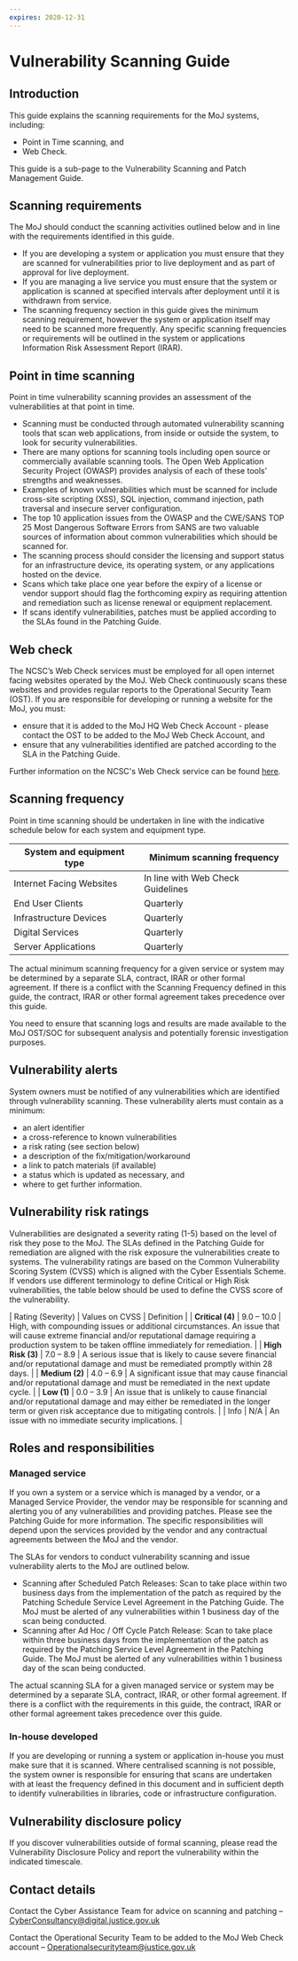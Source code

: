 ```yaml
---
expires: 2020-12-31
---
```

# Vulnerability Scanning Guide

## Introduction

This guide explains the scanning requirements for the MoJ systems, including:

* Point in Time scanning, and
* Web Check.

This guide is a sub-page to the Vulnerability Scanning and Patch Management Guide.

## Scanning requirements

The MoJ should conduct the scanning activities outlined below and in line with the requirements identified in this guide.

* If you are developing a system or application you must ensure that they are scanned for vulnerabilities prior to live deployment and as part of approval for live deployment.
* If you are managing a live service you must ensure that the system or application is scanned at specified intervals after deployment until it is withdrawn from service.
* The scanning frequency section in this guide gives the minimum scanning requirement, however the system or application itself may need to be scanned more frequently. Any specific scanning frequencies or requirements will be outlined in the system or applications Information Risk Assessment Report (IRAR).

## Point in time scanning

Point in time vulnerability scanning provides an assessment of the vulnerabilities at that point in time.

* Scanning must be conducted through automated vulnerability scanning tools that scan web applications, from inside or outside the system, to look for security vulnerabilities.
* There are many options for scanning tools including open source or commercially available scanning tools. The Open Web Application Security Project (OWASP) provides analysis of each of these tools’ strengths and weaknesses.
* Examples of known vulnerabilities which must be scanned for include cross-site scripting (XSS), SQL injection, command injection, path traversal and insecure server configuration.
* The top 10 application issues from the OWASP and the CWE/SANS TOP 25 Most Dangerous Software Errors from SANS are two valuable sources of information about common vulnerabilities which should be scanned for.
* The scanning process should consider the licensing and support status for an infrastructure device, its operating system, or any applications hosted on the device.
* Scans which take place one year before the expiry of a license or vendor support should flag the forthcoming expiry as requiring attention and remediation such as license renewal or equipment replacement.
* If scans identify vulnerabilities, patches must be applied according to the SLAs found in the Patching Guide.

## Web check

The NCSC’s Web Check services must be employed for all open internet facing websites operated by the MoJ. Web Check continuously scans these websites and provides regular reports to the Operational Security Team (OST). If you are responsible for developing or running a website for the MoJ, you must:

* ensure that it is added to the MoJ HQ Web Check Account - please contact the OST to be added to the MoJ Web Check Account, and
* ensure that any vulnerabilities identified are patched according to the SLA in the Patching Guide.

Further information on the NCSC's Web Check service can be found [here](https://ministryofjustice.github.io/security-guidance/guides/web-check/#web-check).

## Scanning frequency

Point in time scanning should be undertaken in line with the indicative schedule below for each system and equipment type.

| System and equipment type | Minimum scanning frequency |
| --- | --- |
| Internet Facing Websites | In line with Web Check Guidelines |
| End User Clients | Quarterly |
| Infrastructure Devices | Quarterly |
| Digital Services | Quarterly |
| Server Applications | Quarterly |

The actual minimum scanning frequency for a given service or system may be determined by a separate SLA, contract, IRAR or other formal agreement. If there is a conflict with the Scanning
Frequency defined in this guide, the contract, IRAR or other formal agreement takes precedence over this guide.

You need to ensure that scanning logs and results are made available to the MoJ OST/SOC for subsequent analysis and potentially forensic investigation purposes.

## Vulnerability alerts

System owners must be notified of any vulnerabilities which are identified through vulnerability
scanning. These vulnerability alerts must contain as a minimum:

* an alert identifier
* a cross-reference to known vulnerabilities
* a risk rating (see section below)
* a description of the fix/mitigation/workaround
* a link to patch materials (if available)
* a status which is updated as necessary, and
* where to get further information.

## Vulnerability risk ratings

Vulnerabilities are designated a severity rating (1-5) based on the level of risk they pose to the MoJ. The SLAs defined in the Patching Guide for remediation are aligned with the risk exposure the
vulnerabilities create to systems. The vulnerability ratings are based on the Common Vulnerability Scoring System (CVSS) which is aligned with the Cyber Essentials Scheme. If vendors use different
terminology to define Critical or High Risk vulnerabilities, the table below should be used to define the CVSS score of the vulnerability. 

| Rating (Severity) | Values on CVSS | Definition |
| __Critical (4)__ | 9.0 – 10.0 | High, with compounding issues or additional circumstances. An issue that will cause extreme financial and/or reputational damage requiring a production system to be taken offline immediately for remediation. |
| __High Risk (3)__ | 7.0 – 8.9 | A serious issue that is likely to cause severe financial and/or reputational damage and must be remediated promptly within 28 days. |
| __Medium (2)__ | 4.0 – 6.9 | A significant issue that may cause financial and/or reputational damage and must be remediated in the next update cycle. |
| __Low (1)__ | 0.0 – 3.9 | An issue that is unlikely to cause financial and/or reputational damage and may either be remediated in the longer term or given risk acceptance due to mitigating controls. |
| Info | N/A | An issue with no immediate security implications. |

## Roles and responsibilities

### Managed service

If you own a system or a service which is managed by a vendor, or a Managed Service Provider, the vendor may be responsible for scanning and alerting you of any vulnerabilities and providing patches. Please see the Patching Guide for more information. The specific responsibilities will depend upon the services provided by the vendor and any contractual agreements between the MoJ and the vendor.

The SLAs for vendors to conduct vulnerability scanning and issue vulnerability alerts to the MoJ are outlined below.

* Scanning after Scheduled Patch Releases: Scan to take place within two business days from the implementation of the patch as required by the Patching Schedule Service Level Agreement in the Patching Guide. The MoJ must be alerted of any vulnerabilities within 1 business day of the scan being conducted.
* Scanning after Ad Hoc / Off Cycle Patch Release: Scan to take place within three business days from the implementation of the patch as required by the Patching Service Level Agreement in the Patching Guide. The MoJ must be alerted of any vulnerabilities within 1 business day of the scan being conducted.

The actual scanning SLA for a given managed service or system may be determined by a separate SLA, contract, IRAR, or other formal agreement. If there is a conflict with the requirements in this guide, the contract, IRAR or other formal agreement takes precedence over this guide.

### In-house developed

If you are developing or running a system or application in-house you must make sure that it is scanned. Where centralised scanning is not possible, the system owner is responsible for ensuring that scans are undertaken with at least the frequency defined in this document and in sufficient depth to identify vulnerabilities in libraries, code or infrastructure configuration.

## Vulnerability disclosure policy

If you discover vulnerabilities outside of formal scanning, please read the Vulnerability Disclosure Policy and report the vulnerability within the indicated timescale.

## Contact details

Contact the Cyber Assistance Team for advice on scanning and patching – [CyberConsultancy@digital.justice.gov.uk](CyberConsultancy@digital.justice.gov.uk)

Contact the Operational Security Team to be added to the MoJ Web Check account – [Operationalsecurityteam@justice.gov.uk](Operationalsecurityteam@justice.gov.uk)
